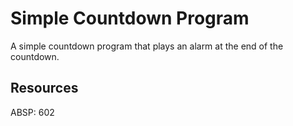 # Simple Countdown Program

A simple countdown program that plays an alarm at the end of the countdown.

## Resources

ABSP:  602
